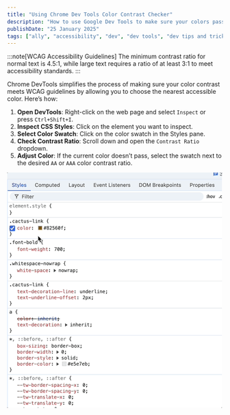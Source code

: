 ```yaml
---
title: "Using Chrome Dev Tools Color Contrast Checker"
description: "How to use Google Dev Tools to make sure your colors pass WCAG color contrast."
publishDate: "25 January 2025"
tags: ["ally", "accessibility", "dev", "dev tools", "dev tips and tricks"]
---
```


:::note[WCAG Accessibility Guidelines]
The minimum contrast ratio for normal text is 4.5:1, while large text requires a ratio of at least 3:1 to meet accessibility standards.
:::

Chrome DevTools simplifies the process of making sure your color contrast meets WCAG guidelines by allowing you to choose the nearest accessible color. Here’s how:

1. **Open DevTools**: Right-click on the web page and select `Inspect` or press `Ctrl+Shift+I`.
2. **Inspect CSS Styles**: Click on the element you want to inspect.
3. **Select Color Swatch**: Click on the color swatch in the Styles pane.
4. **Check Contrast Ratio**: Scroll down and open the `Contrast Ratio` dropdown.
5. **Adjust Color**: If the current color doesn’t pass, select the swatch next to the desired `AA` or `AAA` color contrast ratio.

![Gif showing how to use color contrast checker](./ColorContrast.gif)
